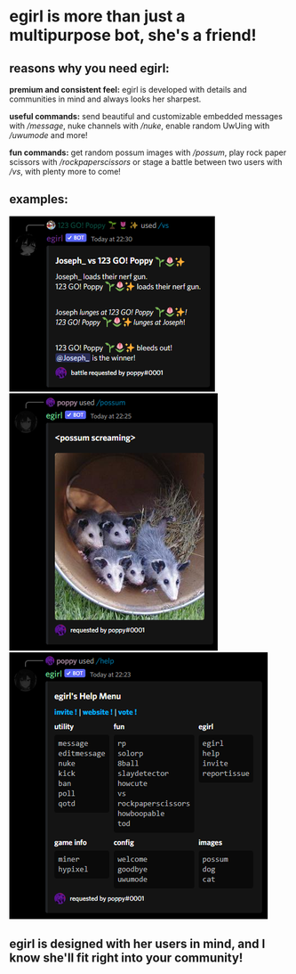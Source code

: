 # **egirl is more than just a multipurpose bot, she's a friend!**

## **reasons why you need egirl:**

**premium and consistent feel:** egirl is developed with details and communities in mind and always looks her sharpest.

**useful commands:** send beautiful and customizable embedded messages with */message*, nuke channels with */nuke*, enable random UwUing with */uwumode* and more!

**fun commands:** get random possum images with */possum*, play rock paper scissors with */rockpaperscissors* or stage a battle between two users with */vs*, with plenty more to come!

## **examples:**
<img src=https://raw.githubusercontent.com/ignpoppyseed/egirl/main/github_examples/vs.png>
<img src=https://raw.githubusercontent.com/ignpoppyseed/egirl/main/github_examples/possum.png>
<img src=https://raw.githubusercontent.com/ignpoppyseed/egirl/main/github_examples/help.png>

## egirl is designed with her users in mind, and I know she'll fit right into your community!

